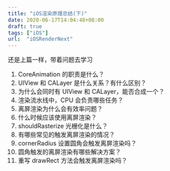 ```yaml
---
title: "iOS渲染原理总结(下)"
date: 2020-06-17T14:04:48+08:00
draft: true
tags: ["iOS"]
url:  "iOSRenderNext"
---
```


还是上篇一样，带着问题去学习

1. CoreAnimation 的职责是什么？
2. UIView 和 CALayer 是什么关系？有什么区别？
3. 为什么会同时有 UIView 和 CALayer，能否合成一个？
4. 渲染流水线中，CPU 会负责哪些任务？
5. 离屏渲染为什么会有效率问题？
6. 什么时候应该使用离屏渲染？
7. shouldRasterize 光栅化是什么？
8. 有哪些常见的触发离屏渲染的情况？
9. cornerRadius 设置圆角会触发离屏渲染吗？
10. 圆角触发的离屏渲染有哪些解决方案？
11. 重写 drawRect 方法会触发离屏渲染吗？

